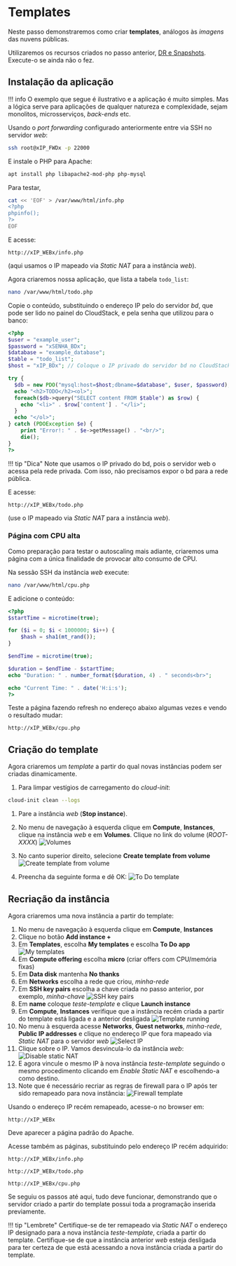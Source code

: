 # Templates

Neste passo demonstraremos como criar __templates__, análogos às _imagens_ das nuvens públicas.

Utilizaremos os recursos criados no passo anterior, [DR e Snapshots](snapshots.md). Execute-o se ainda não o fez.

## Instalação da aplicação

!!! info
    O exemplo que segue é ilustrativo e a aplicação é muito simples. Mas a lógica serve para aplicações de qualquer natureza e complexidade, sejam monolitos, microsserviços, _back-ends_ etc.

Usando o _port forwarding_ configurado anteriormente entre via SSH no servidor _web_:

```bash
ssh root@xIP_FWDx -p 22000
```

E instale o PHP para Apache:
```bash
apt install php libapache2-mod-php php-mysql
```

Para testar,
```bash
cat << 'EOF' > /var/www/html/info.php
<?php
phpinfo();
?>
EOF
```

E acesse:
```
http://xIP_WEBx/info.php
```
(aqui usamos o IP mapeado via _Static NAT_ para a instância _web_).

Agora criaremos nossa aplicação, que lista a tabela `todo_list`:

```bash
nano /var/www/html/todo.php
```

Copie o conteúdo, substituindo o endereço IP pelo do servidor _bd_, que pode ser lido no painel do CloudStack, e pela senha que utilizou para o banco:

```php
<?php
$user = "example_user";
$password = "xSENHA_BDx";
$database = "example_database";
$table = "todo_list";
$host = "xIP_BDx"; // Coloque o IP privado do servidor bd no CloudStack

try {
  $db = new PDO("mysql:host=$host;dbname=$database", $user, $password);
  echo "<h2>TODO</h2><ol>"; 
  foreach($db->query("SELECT content FROM $table") as $row) {
    echo "<li>" . $row['content'] . "</li>";
  }
  echo "</ol>";
} catch (PDOException $e) {
    print "Error!: " . $e->getMessage() . "<br/>";
    die();
}
?>
```

!!! tip "Dica"
    Note que usamos o IP privado do bd, pois o servidor web o acessa pela rede privada. Com isso, não precisamos expor o bd para a rede pública.

E acesse:
```
http://xIP_WEBx/todo.php
```
(use o IP mapeado via _Static NAT_ para a instância _web_).

### Página com CPU alta

Como preparação para testar o autoscaling mais adiante, criaremos uma página com a única finalidade de provocar alto consumo de CPU.

Na sessão SSH da instância _web_ execute:

```bash
nano /var/www/html/cpu.php
```
E adicione o conteúdo:
```php
<?php
$startTime = microtime(true);

for ($i = 0; $i < 1000000; $i++) {
    $hash = sha1(mt_rand());
}

$endTime = microtime(true);

$duration = $endTime - $startTime;
echo "Duration: " . number_format($duration, 4) . " seconds<br>";

echo "Current Time: " . date('H:i:s');
?>
```

Teste a página fazendo refresh no endereço abaixo algumas vezes e vendo o resultado mudar:
```
http://xIP_WEBx/cpu.php
```

## Criação do template

Agora criaremos um _template_ a partir do qual novas instâncias podem ser criadas dinamicamente.

1. Para limpar vestígios de carregamento do _cloud-init_:
```bash
cloud-init clean --logs
```

1. Pare a instância _web_ (__Stop instance__).

2. No menu de navegação à esquerda clique em __Compute__, __Instances__, clique na instância _web_ e em __Volumes__. Clique no link do volume (_ROOT-XXXX_)
![Volumes](volumes.png)
1. No canto superior direito, selecione __Create template from volume__
![Create template from volume](template-from-volume.png)
1. Preencha da seguinte forma e dê OK:
![To Do template](todo-template.png)

## Recriação da instância

Agora criaremos uma nova instância a partir do template:

1. No menu de navegação à esquerda clique em __Compute__, __Instances__
2. Clique no botão __Add instance +__
3. Em __Templates__, escolha __My templates__ e escolha __To Do app__ 
![My templates](my-templates.png)
4. Em __Compute offering__ escolha __micro__ (criar offers com CPU/memória fixas)
5. Em __Data disk__ mantenha __No thanks__
6. Em __Networks__ escolha a rede que criou, _minha-rede_
7. Em __SSH key pairs__ escolha a chave criada no passo anterior, por exemplo, _minha-chave_
![SSH key pairs](choose-keypair.png)
8.  Em __name__ coloque _teste-template_ e clique __Launch instance__
9.  Em __Compute__, __Instances__ verifique que a instância recém criada a partir do template está ligada e a anterior desligada
![Template running](template-running.png)
10.  No menu à esquerda acesse __Networks__, __Guest networks__, _minha-rede_, __Public IP addresses__ e clique no endereço IP que fora mapeado via _Static NAT_ para o servidor _web_
![Select IP](select-ip.png)
11.  Clique sobre o IP. Vamos desvincula-lo da instância _web_:
![Disable static NAT](disable-static-nat.png)
12.  E agora vincule o mesmo IP à nova instância _teste-template_ seguindo o mesmo procedimento clicando em _Enable Static NAT_ e escolhendo-a como destino.
13.  Note que é necessário recriar as regras de firewall para o IP após ter sido remapeado para nova instância:
![Firewall template](firewall-template.png)

Usando o endereço IP recém remapeado, acesse-o no browser em:
```
http://xIP_WEBx
```
Deve aparecer a página padrão do Apache.

Acesse também as páginas, substituindo pelo endereço IP recém adquirido:

```
http://xIP_WEBx/info.php
```
```
http://xIP_WEBx/todo.php
```
```
http://xIP_WEBx/cpu.php
```

Se seguiu os passos até aqui, tudo deve funcionar, demonstrando que o servidor criado a partir do template possui toda a programação inserida previamente.

!!! tip "Lembrete"
    Certifique-se de ter remapeado via _Static NAT_ o endereço IP designado para a nova instância _teste-template_, criada a partir do template. Certifique-se de que a instância anterior _web_ esteja desligada para ter certeza de que está acessando a nova instância criada a partir do template.